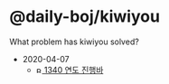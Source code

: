 # @daily-boj/kiwiyou
What problem has kiwiyou solved?

- 2020-04-07
  - [<img src="https://static.solved.ac/tier_small/5.svg" alt="Bronze I" width="10"/> 1340 연도 진행바](https://www.acmicpc.net/problem/1340)
